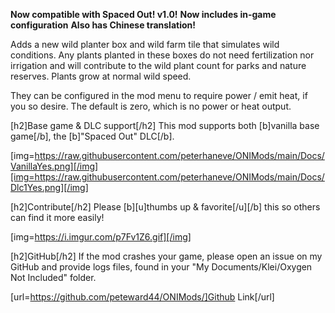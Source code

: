 **Now compatible with Spaced Out! v1.0!**
**Now includes in-game configuration**
**Also has Chinese translation!**

Adds a new wild planter box and wild farm tile that simulates wild conditions. Any plants planted in these boxes do not need fertilization nor irrigation and will contribute to the wild plant count for parks and nature reserves. Plants grow at normal wild speed.

They can be configured in the mod menu to require power / emit heat, if you so desire. The default is zero, which is no power or heat output.

[h2]Base game & DLC support[/h2]
This mod supports both [b]vanilla base game[/b], the [b]"Spaced Out" DLC[/b].

[img=https://raw.githubusercontent.com/peterhaneve/ONIMods/main/Docs/VanillaYes.png][/img][img=https://raw.githubusercontent.com/peterhaneve/ONIMods/main/Docs/Dlc1Yes.png][/img]

[h2]Contribute[/h2]
Please [b][u]thumbs up & favorite[/u][/b] this so others can find it more easily!

[img=https://i.imgur.com/p7Fv1Z6.gif][/img]

[h2]GitHub[/h2]
If the mod crashes your game, please open an issue on my GitHub and provide logs files, found in your "My Documents/Klei/Oxygen Not Included" folder.

[url=https://github.com/peteward44/ONIMods/]Github Link[/url]
